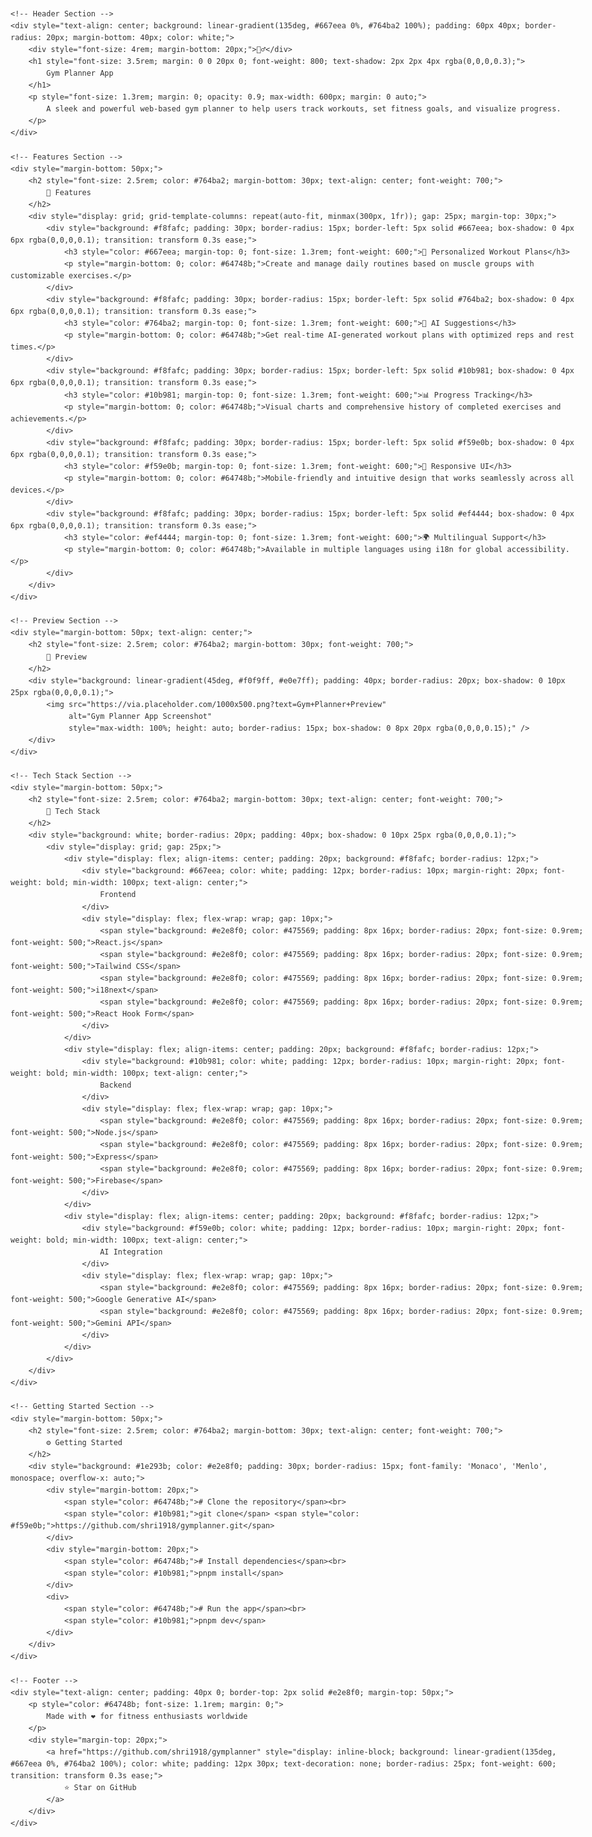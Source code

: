<!DOCTYPE html>
<html lang="en">
<head>
    <meta charset="UTF-8">
    <meta name="viewport" content="width=device-width, initial-scale=1.0">
    <title>Gym Planner App</title>
</head>
<body style="font-family: -apple-system, BlinkMacSystemFont, 'Segoe UI', Roboto, sans-serif; line-height: 1.6; color: #333; max-width: 1200px; margin: 0 auto; padding: 20px;">

    <!-- Header Section -->
    <div style="text-align: center; background: linear-gradient(135deg, #667eea 0%, #764ba2 100%); padding: 60px 40px; border-radius: 20px; margin-bottom: 40px; color: white;">
        <div style="font-size: 4rem; margin-bottom: 20px;">🏋️‍♂️</div>
        <h1 style="font-size: 3.5rem; margin: 0 0 20px 0; font-weight: 800; text-shadow: 2px 2px 4px rgba(0,0,0,0.3);">
            Gym Planner App
        </h1>
        <p style="font-size: 1.3rem; margin: 0; opacity: 0.9; max-width: 600px; margin: 0 auto;">
            A sleek and powerful web-based gym planner to help users track workouts, set fitness goals, and visualize progress.
        </p>
    </div>

    <!-- Features Section -->
    <div style="margin-bottom: 50px;">
        <h2 style="font-size: 2.5rem; color: #764ba2; margin-bottom: 30px; text-align: center; font-weight: 700;">
            🚀 Features
        </h2>
        <div style="display: grid; grid-template-columns: repeat(auto-fit, minmax(300px, 1fr)); gap: 25px; margin-top: 30px;">
            <div style="background: #f8fafc; padding: 30px; border-radius: 15px; border-left: 5px solid #667eea; box-shadow: 0 4px 6px rgba(0,0,0,0.1); transition: transform 0.3s ease;">
                <h3 style="color: #667eea; margin-top: 0; font-size: 1.3rem; font-weight: 600;">💪 Personalized Workout Plans</h3>
                <p style="margin-bottom: 0; color: #64748b;">Create and manage daily routines based on muscle groups with customizable exercises.</p>
            </div>
            <div style="background: #f8fafc; padding: 30px; border-radius: 15px; border-left: 5px solid #764ba2; box-shadow: 0 4px 6px rgba(0,0,0,0.1); transition: transform 0.3s ease;">
                <h3 style="color: #764ba2; margin-top: 0; font-size: 1.3rem; font-weight: 600;">🤖 AI Suggestions</h3>
                <p style="margin-bottom: 0; color: #64748b;">Get real-time AI-generated workout plans with optimized reps and rest times.</p>
            </div>
            <div style="background: #f8fafc; padding: 30px; border-radius: 15px; border-left: 5px solid #10b981; box-shadow: 0 4px 6px rgba(0,0,0,0.1); transition: transform 0.3s ease;">
                <h3 style="color: #10b981; margin-top: 0; font-size: 1.3rem; font-weight: 600;">📊 Progress Tracking</h3>
                <p style="margin-bottom: 0; color: #64748b;">Visual charts and comprehensive history of completed exercises and achievements.</p>
            </div>
            <div style="background: #f8fafc; padding: 30px; border-radius: 15px; border-left: 5px solid #f59e0b; box-shadow: 0 4px 6px rgba(0,0,0,0.1); transition: transform 0.3s ease;">
                <h3 style="color: #f59e0b; margin-top: 0; font-size: 1.3rem; font-weight: 600;">📱 Responsive UI</h3>
                <p style="margin-bottom: 0; color: #64748b;">Mobile-friendly and intuitive design that works seamlessly across all devices.</p>
            </div>
            <div style="background: #f8fafc; padding: 30px; border-radius: 15px; border-left: 5px solid #ef4444; box-shadow: 0 4px 6px rgba(0,0,0,0.1); transition: transform 0.3s ease;">
                <h3 style="color: #ef4444; margin-top: 0; font-size: 1.3rem; font-weight: 600;">🌍 Multilingual Support</h3>
                <p style="margin-bottom: 0; color: #64748b;">Available in multiple languages using i18n for global accessibility.</p>
            </div>
        </div>
    </div>

    <!-- Preview Section -->
    <div style="margin-bottom: 50px; text-align: center;">
        <h2 style="font-size: 2.5rem; color: #764ba2; margin-bottom: 30px; font-weight: 700;">
            📸 Preview
        </h2>
        <div style="background: linear-gradient(45deg, #f0f9ff, #e0e7ff); padding: 40px; border-radius: 20px; box-shadow: 0 10px 25px rgba(0,0,0,0.1);">
            <img src="https://via.placeholder.com/1000x500.png?text=Gym+Planner+Preview" 
                 alt="Gym Planner App Screenshot" 
                 style="max-width: 100%; height: auto; border-radius: 15px; box-shadow: 0 8px 20px rgba(0,0,0,0.15);" />
        </div>
    </div>

    <!-- Tech Stack Section -->
    <div style="margin-bottom: 50px;">
        <h2 style="font-size: 2.5rem; color: #764ba2; margin-bottom: 30px; text-align: center; font-weight: 700;">
            🧱 Tech Stack
        </h2>
        <div style="background: white; border-radius: 20px; padding: 40px; box-shadow: 0 10px 25px rgba(0,0,0,0.1);">
            <div style="display: grid; gap: 25px;">
                <div style="display: flex; align-items: center; padding: 20px; background: #f8fafc; border-radius: 12px;">
                    <div style="background: #667eea; color: white; padding: 12px; border-radius: 10px; margin-right: 20px; font-weight: bold; min-width: 100px; text-align: center;">
                        Frontend
                    </div>
                    <div style="display: flex; flex-wrap: wrap; gap: 10px;">
                        <span style="background: #e2e8f0; color: #475569; padding: 8px 16px; border-radius: 20px; font-size: 0.9rem; font-weight: 500;">React.js</span>
                        <span style="background: #e2e8f0; color: #475569; padding: 8px 16px; border-radius: 20px; font-size: 0.9rem; font-weight: 500;">Tailwind CSS</span>
                        <span style="background: #e2e8f0; color: #475569; padding: 8px 16px; border-radius: 20px; font-size: 0.9rem; font-weight: 500;">i18next</span>
                        <span style="background: #e2e8f0; color: #475569; padding: 8px 16px; border-radius: 20px; font-size: 0.9rem; font-weight: 500;">React Hook Form</span>
                    </div>
                </div>
                <div style="display: flex; align-items: center; padding: 20px; background: #f8fafc; border-radius: 12px;">
                    <div style="background: #10b981; color: white; padding: 12px; border-radius: 10px; margin-right: 20px; font-weight: bold; min-width: 100px; text-align: center;">
                        Backend
                    </div>
                    <div style="display: flex; flex-wrap: wrap; gap: 10px;">
                        <span style="background: #e2e8f0; color: #475569; padding: 8px 16px; border-radius: 20px; font-size: 0.9rem; font-weight: 500;">Node.js</span>
                        <span style="background: #e2e8f0; color: #475569; padding: 8px 16px; border-radius: 20px; font-size: 0.9rem; font-weight: 500;">Express</span>
                        <span style="background: #e2e8f0; color: #475569; padding: 8px 16px; border-radius: 20px; font-size: 0.9rem; font-weight: 500;">Firebase</span>
                    </div>
                </div>
                <div style="display: flex; align-items: center; padding: 20px; background: #f8fafc; border-radius: 12px;">
                    <div style="background: #f59e0b; color: white; padding: 12px; border-radius: 10px; margin-right: 20px; font-weight: bold; min-width: 100px; text-align: center;">
                        AI Integration
                    </div>
                    <div style="display: flex; flex-wrap: wrap; gap: 10px;">
                        <span style="background: #e2e8f0; color: #475569; padding: 8px 16px; border-radius: 20px; font-size: 0.9rem; font-weight: 500;">Google Generative AI</span>
                        <span style="background: #e2e8f0; color: #475569; padding: 8px 16px; border-radius: 20px; font-size: 0.9rem; font-weight: 500;">Gemini API</span>
                    </div>
                </div>
            </div>
        </div>
    </div>

    <!-- Getting Started Section -->
    <div style="margin-bottom: 50px;">
        <h2 style="font-size: 2.5rem; color: #764ba2; margin-bottom: 30px; text-align: center; font-weight: 700;">
            ⚙️ Getting Started
        </h2>
        <div style="background: #1e293b; color: #e2e8f0; padding: 30px; border-radius: 15px; font-family: 'Monaco', 'Menlo', monospace; overflow-x: auto;">
            <div style="margin-bottom: 20px;">
                <span style="color: #64748b;"># Clone the repository</span><br>
                <span style="color: #10b981;">git clone</span> <span style="color: #f59e0b;">https://github.com/shri1918/gymplanner.git</span>
            </div>
            <div style="margin-bottom: 20px;">
                <span style="color: #64748b;"># Install dependencies</span><br>
                <span style="color: #10b981;">pnpm install</span>
            </div>
            <div>
                <span style="color: #64748b;"># Run the app</span><br>
                <span style="color: #10b981;">pnpm dev</span>
            </div>
        </div>
    </div>

    <!-- Footer -->
    <div style="text-align: center; padding: 40px 0; border-top: 2px solid #e2e8f0; margin-top: 50px;">
        <p style="color: #64748b; font-size: 1.1rem; margin: 0;">
            Made with ❤️ for fitness enthusiasts worldwide
        </p>
        <div style="margin-top: 20px;">
            <a href="https://github.com/shri1918/gymplanner" style="display: inline-block; background: linear-gradient(135deg, #667eea 0%, #764ba2 100%); color: white; padding: 12px 30px; text-decoration: none; border-radius: 25px; font-weight: 600; transition: transform 0.3s ease;">
                ⭐ Star on GitHub
            </a>
        </div>
    </div>

</body>
</html>